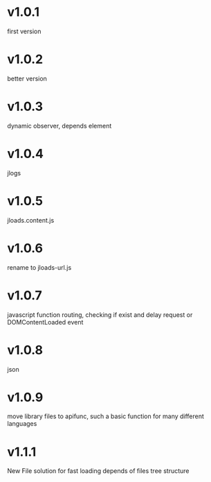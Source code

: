# v1.0.1 
first version  
# v1.0.2 
better version  
# v1.0.3 
dynamic observer, depends element 
# v1.0.4 
jlogs 
# v1.0.5 
jloads.content.js 
# v1.0.6 
rename to jloads-url.js 
# v1.0.7 
javascript function routing, checking if exist and delay request or DOMContentLoaded event 
# v1.0.8 
json 
# v1.0.9 
move library files to apifunc, such a basic function for many different languages 
# v1.1.1 
New File solution for fast loading depends of files tree structure 
